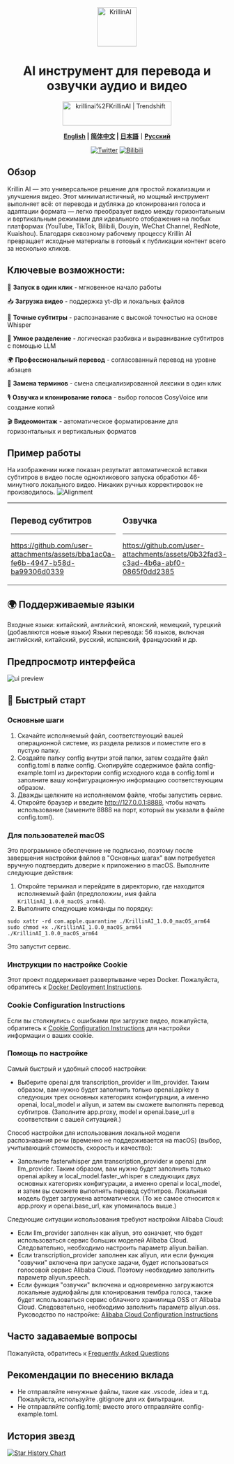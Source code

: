 <div align="center">
  <img src="./images/logo.png" alt="KrillinAI" height="90">

  # AI инструмент для перевода и озвучки аудио и видео

  <a href="https://trendshift.io/repositories/13360" target="_blank"><img src="https://trendshift.io/api/badge/repositories/13360" alt="krillinai%2FKrillinAI | Trendshift" style="width: 250px; height: 55px;" width="250" height="55"/></a>

  **[English](../README.md) | [简体中文](../docs/README_zh.md) | [日本語](../docs/README_jp.md)｜[Русский](../docs/README_rus.md)**

  [![Twitter](https://img.shields.io/badge/Twitter-KrillinAI-orange?logo=twitter)](https://x.com/KrillinAI)
[![Bilibili](https://img.shields.io/badge/dynamic/json?label=Bilibili&query=%24.data.follower&suffix=%20подписчиков&url=https%3A%2F%2Fapi.bilibili.com%2Fx%2Frelation%2Fstat%3Fvmid%3D242124650&logo=bilibili&color=00A1D6&labelColor=FE7398&logoColor=FFFFFF)](https://space.bilibili.com/242124650)

</div>

## Обзор

Krillin AI — это универсальное решение для простой локализации и улучшения видео. Этот минималистичный, но мощный инструмент выполняет всё: от перевода и дубляжа до клонирования голоса и адаптации формата — легко преобразует видео между горизонтальным и вертикальным режимами для идеального отображения на любых платформах (YouTube, TikTok, Bilibili, Douyin, WeChat Channel, RedNote, Kuaishou). Благодаря сквозному рабочему процессу Krillin AI превращает исходные материалы в готовый к публикации контент всего за несколько кликов.

## Ключевые возможности:
🎯 **Запуск в один клик** - мгновенное начало работы

📥 **Загрузка видео** - поддержка yt-dlp и локальных файлов

📜 **Точные субтитры** - распознавание с высокой точностью на основе Whisper

🧠 **Умное разделение** - логическая разбивка и выравнивание субтитров с помощью LLM

🌍 **Профессиональный перевод** -  согласованный перевод на уровне абзацев

🔄 **Замена терминов** - смена специализированной лексики в один клик 

🎙️ **Озвучка и клонирование голоса** - выбор голосов CosyVoice или создание копий

🎬 **Видеомонтаж** - автоматическое форматирование для горизонтальных и вертикальных форматов

## Пример работы
На изображении ниже показан результат автоматической вставки субтитров в видео после однокликового запуска обработки 46-минутного локального видео. Никаких ручных корректировок не производилось.
![Alignment](./docs/images/alignment.png)

<table>
<tr>
<td width="33%">

### Перевод субтитров
---
https://github.com/user-attachments/assets/bba1ac0a-fe6b-4947-b58d-ba99306d0339

</td>
<td width="33%">

### Озвучка
---
https://github.com/user-attachments/assets/0b32fad3-c3ad-4b6a-abf0-0865f0dd2385

</td>

<td width="33%">

### портретный режим
---
https://github.com/user-attachments/assets/c2c7b528-0ef8-4ba9-b8ac-f9f92f6d4e71

</td>
</tr>
</table>

## 🌍 Поддерживаемые языки
Входные языки: китайский, английский, японский, немецкий, турецкий (добавляются новые языки)
Языки перевода: 56 языков, включая английский, китайский, русский, испанский, французский и др.

## Предпросмотр интерфейса
![ui preview](./docs/images/ui.jpg)

## 🚀 Быстрый старт
### Основные шаги
1. Скачайте исполняемый файл, соответствующий вашей операционной системе, из раздела релизов и поместите его в пустую папку.
2. Создайте папку config внутри этой папки, затем создайте файл config.toml в папке config. Скопируйте содержимое файла config-example.toml из директории config исходного кода в config.toml и заполните вашу конфигурационную информацию соответствующим образом.
3. Дважды щелкните на исполняемом файле, чтобы запустить сервис.
4. Откройте браузер и введите http://127.0.0.1:8888, чтобы начать использование (замените 8888 на порт, который вы указали в файле config.toml).

### Для пользователей macOS
Это программное обеспечение не подписано, поэтому после завершения настройки файлов в "Основных шагах" вам потребуется вручную подтвердить доверие к приложению в macOS. Выполните следующие действия:
1. Откройте терминал и перейдите в директорию, где находится исполняемый файл (предположим, имя файла `KrillinAI_1.0.0_macOS_arm64`).
2. Выполните следующие команды по порядку:
```
sudo xattr -rd com.apple.quarantine ./KrillinAI_1.0.0_macOS_arm64
sudo chmod +x ./KrillinAI_1.0.0_macOS_arm64
./KrillinAI_1.0.0_macOS_arm64
```
Это запустит сервис.

### Инструкции по настройке Cookie
Этот проект поддерживает развертывание через Docker. Пожалуйста, обратитесь к [Docker Deployment Instructions](./docs/docker.md).

### Cookie Configuration Instructions

Если вы столкнулись с ошибками при загрузке видео, пожалуйста, обратитесь к [Cookie Configuration Instructions](./docs/get_cookies.md) для настройки информации о ваших cookie.

### Помощь по настройке
Самый быстрый и удобный способ настройки:
* Выберите openai для transcription_provider и llm_provider. Таким образом, вам нужно будет заполнить только openai.apikey в следующих трех основных категориях конфигурации, а именно openai, local_model и aliyun, и затем вы сможете выполнять перевод субтитров. (Заполните app.proxy, model и openai.base_url в соответствии с вашей ситуацией.)

Способ настройки для использования локальной модели распознавания речи (временно не поддерживается на macOS) (выбор, учитывающий стоимость, скорость и качество):
* Заполните fasterwhisper для transcription_provider и openai для llm_provider. Таким образом, вам нужно будет заполнить только openai.apikey и local_model.faster_whisper в следующих двух основных категориях конфигурации, а именно openai и local_model, и затем вы сможете выполнять перевод субтитров. Локальная модель будет загружена автоматически. (То же самое относится к app.proxy и openai.base_url, как упоминалось выше.)

Следующие ситуации использования требуют настройки Alibaba Cloud:
* Если llm_provider заполнен как aliyun, это означает, что будет использоваться сервис больших моделей Alibaba Cloud. Следовательно, необходимо настроить параметр aliyun.bailian.
* Если transcription_provider заполнен как aliyun, или если функция "озвучки" включена при запуске задачи, будет использоваться голосовой сервис Alibaba Cloud. Поэтому необходимо заполнить параметр aliyun.speech.
* Если функция "озвучки" включена и одновременно загружаются локальные аудиофайлы для клонирования тембра голоса, также будет использоваться сервис облачного хранилища OSS от Alibaba Cloud. Следовательно, необходимо заполнить параметр aliyun.oss.
Руководство по настройке: [Alibaba Cloud Configuration Instructions](./docs/aliyun.md)

## Часто задаваемые вопросы
Пожалуйста, обратитесь к [Frequently Asked Questions](./docs/faq.md)

## Рекомендации по внесению вклада

- Не отправляйте ненужные файлы, такие как .vscode, .idea и т.д. Пожалуйста, используйте .gitignore для их фильтрации.
- Не отправляйте config.toml; вместо этого отправляйте config-example.toml.

## История звезд

[![Star History Chart](https://api.star-history.com/svg?repos=krillinai/KrillinAI&type=Date)](https://star-history.com/#krillinai/KrillinAI&Date)
